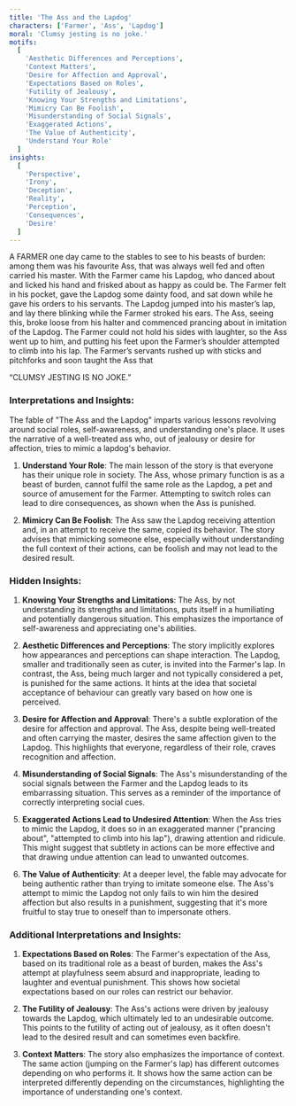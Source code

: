 ```yaml
---
title: 'The Ass and the Lapdog'
characters: ['Farmer', 'Ass', 'Lapdog']
moral: 'Clumsy jesting is no joke.'
motifs:
  [
    'Aesthetic Differences and Perceptions',
    'Context Matters',
    'Desire for Affection and Approval',
    'Expectations Based on Roles',
    'Futility of Jealousy',
    'Knowing Your Strengths and Limitations',
    'Mimicry Can Be Foolish',
    'Misunderstanding of Social Signals',
    'Exaggerated Actions',
    'The Value of Authenticity',
    'Understand Your Role'
  ]
insights:
  [
    'Perspective',
    'Irony',
    'Deception',
    'Reality',
    'Perception',
    'Consequences',
    'Desire'
  ]
---
```


A FARMER one day came to the stables to see to his beasts of burden: among them was his favourite Ass, that was always well fed and often carried his master. With the Farmer came his Lapdog, who danced about and licked his hand and frisked about as happy as could be. The Farmer felt in his pocket, gave the Lapdog some dainty food, and sat down while he gave his orders to his servants. The Lapdog jumped into his master’s lap, and lay there blinking while the Farmer stroked his ears. The Ass, seeing this, broke loose from his halter and commenced prancing about in imitation of the Lapdog. The Farmer could not hold his sides with laughter, so the Ass went up to him, and putting his feet upon the Farmer’s shoulder attempted to climb into his lap. The Farmer’s servants rushed up with sticks and pitchforks and soon taught the Ass that

“CLUMSY JESTING IS NO JOKE.”

### Interpretations and Insights:

The fable of "The Ass and the Lapdog" imparts various lessons revolving around social roles, self-awareness, and understanding one's place. It uses the narrative of a well-treated ass who, out of jealousy or desire for affection, tries to mimic a lapdog's behavior.

1. **Understand Your Role**: The main lesson of the story is that everyone has their unique role in society. The Ass, whose primary function is as a beast of burden, cannot fulfil the same role as the Lapdog, a pet and source of amusement for the Farmer. Attempting to switch roles can lead to dire consequences, as shown when the Ass is punished.

2. **Mimicry Can Be Foolish**: The Ass saw the Lapdog receiving attention and, in an attempt to receive the same, copied its behavior. The story advises that mimicking someone else, especially without understanding the full context of their actions, can be foolish and may not lead to the desired result.

### Hidden Insights:

1. **Knowing Your Strengths and Limitations**: The Ass, by not understanding its strengths and limitations, puts itself in a humiliating and potentially dangerous situation. This emphasizes the importance of self-awareness and appreciating one's abilities.

2. **Aesthetic Differences and Perceptions**: The story implicitly explores how appearances and perceptions can shape interaction. The Lapdog, smaller and traditionally seen as cuter, is invited into the Farmer's lap. In contrast, the Ass, being much larger and not typically considered a pet, is punished for the same actions. It hints at the idea that societal acceptance of behaviour can greatly vary based on how one is perceived.

3. **Desire for Affection and Approval**: There's a subtle exploration of the desire for affection and approval. The Ass, despite being well-treated and often carrying the master, desires the same affection given to the Lapdog. This highlights that everyone, regardless of their role, craves recognition and affection.

4. **Misunderstanding of Social Signals**: The Ass's misunderstanding of the social signals between the Farmer and the Lapdog leads to its embarrassing situation. This serves as a reminder of the importance of correctly interpreting social cues.

5. **Exaggerated Actions Lead to Undesired Attention**: When the Ass tries to mimic the Lapdog, it does so in an exaggerated manner ("prancing about", "attempted to climb into his lap"), drawing attention and ridicule. This might suggest that subtlety in actions can be more effective and that drawing undue attention can lead to unwanted outcomes.

6. **The Value of Authenticity**: At a deeper level, the fable may advocate for being authentic rather than trying to imitate someone else. The Ass's attempt to mimic the Lapdog not only fails to win him the desired affection but also results in a punishment, suggesting that it's more fruitful to stay true to oneself than to impersonate others.

### Additional Interpretations and Insights:

1. **Expectations Based on Roles**: The Farmer's expectation of the Ass, based on its traditional role as a beast of burden, makes the Ass's attempt at playfulness seem absurd and inappropriate, leading to laughter and eventual punishment. This shows how societal expectations based on our roles can restrict our behavior.

2. **The Futility of Jealousy**: The Ass's actions were driven by jealousy towards the Lapdog, which ultimately led to an undesirable outcome. This points to the futility of acting out of jealousy, as it often doesn't lead to the desired result and can sometimes even backfire.

3. **Context Matters**: The story also emphasizes the importance of context. The same action (jumping on the Farmer's lap) has different outcomes depending on who performs it. It shows how the same action can be interpreted differently depending on the circumstances, highlighting the importance of understanding one's context.
